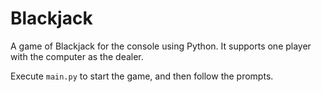 # Blackjack

A game of Blackjack for the console using Python. It supports one player with the computer as the dealer.

Execute `main.py` to start the game, and then follow the prompts.
